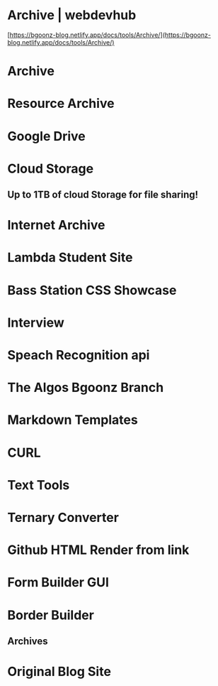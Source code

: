 # Archive | webdevhub

[https://bgoonz-blog.netlify.app/docs/tools/Archive/](https://bgoonz-blog.netlify.app/docs/tools/Archive/)

# Archive

# Resource Archive

# Google Drive

# Cloud Storage

## Up to 1TB of cloud Storage for file sharing!

# Internet Archive

# Lambda Student Site

# Bass Station CSS Showcase

# Interview

# Speach Recognition api

# The Algos Bgoonz Branch

# Markdown Templates

# CURL

# Text Tools

# Ternary Converter

# Github HTML Render from link

# Form Builder GUI

# Border Builder

## Archives

# Original Blog Site